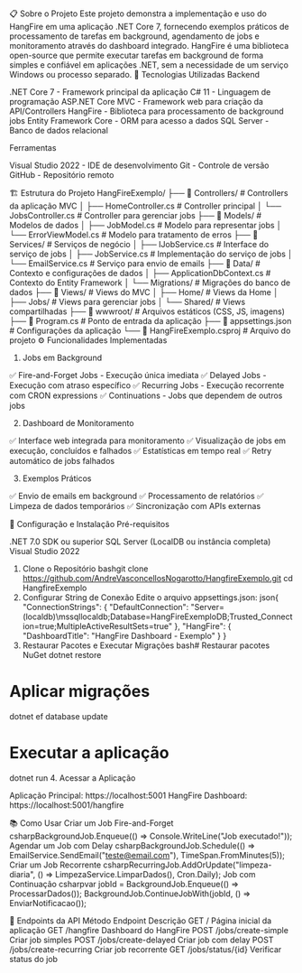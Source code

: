📋 Sobre o Projeto
Este projeto demonstra a implementação e uso do HangFire em uma aplicação .NET Core 7, fornecendo exemplos práticos de processamento de tarefas em background, agendamento de jobs e monitoramento através do dashboard integrado.
HangFire é uma biblioteca open-source que permite executar tarefas em background de forma simples e confiável em aplicações .NET, sem a necessidade de um serviço Windows ou processo separado.
🚀 Tecnologias Utilizadas
Backend

.NET Core 7 - Framework principal da aplicação
C# 11 - Linguagem de programação
ASP.NET Core MVC - Framework web para criação da API/Controllers
HangFire - Biblioteca para processamento de background jobs
Entity Framework Core - ORM para acesso a dados
SQL Server - Banco de dados relacional

Ferramentas

Visual Studio 2022 - IDE de desenvolvimento
Git - Controle de versão
GitHub - Repositório remoto


🏗️ Estrutura do Projeto
HangFireExemplo/
├── 📁 Controllers/           # Controllers da aplicação MVC
│   ├── HomeController.cs     # Controller principal
│   └── JobsController.cs     # Controller para gerenciar jobs
├── 📁 Models/               # Modelos de dados
│   ├── JobModel.cs          # Modelo para representar jobs
│   └── ErrorViewModel.cs    # Modelo para tratamento de erros
├── 📁 Services/             # Serviços de negócio
│   ├── IJobService.cs       # Interface do serviço de jobs
│   ├── JobService.cs        # Implementação do serviço de jobs
│   └── EmailService.cs      # Serviço para envio de emails
├── 📁 Data/                 # Contexto e configurações de dados
│   ├── ApplicationDbContext.cs  # Contexto do Entity Framework
│   └── Migrations/          # Migrações do banco de dados
├── 📁 Views/                # Views do MVC
│   ├── Home/               # Views da Home
│   ├── Jobs/               # Views para gerenciar jobs
│   └── Shared/             # Views compartilhadas
├── 📁 wwwroot/              # Arquivos estáticos (CSS, JS, imagens)
├── 📄 Program.cs            # Ponto de entrada da aplicação
├── 📄 appsettings.json      # Configurações da aplicação
└── 📄 HangFireExemplo.csproj # Arquivo do projeto
⚙️ Funcionalidades Implementadas
1. Jobs em Background

✅ Fire-and-Forget Jobs - Execução única imediata
✅ Delayed Jobs - Execução com atraso específico
✅ Recurring Jobs - Execução recorrente com CRON expressions
✅ Continuations - Jobs que dependem de outros jobs

2. Dashboard de Monitoramento

✅ Interface web integrada para monitoramento
✅ Visualização de jobs em execução, concluídos e falhados
✅ Estatísticas em tempo real
✅ Retry automático de jobs falhados

3. Exemplos Práticos

✅ Envio de emails em background
✅ Processamento de relatórios
✅ Limpeza de dados temporários
✅ Sincronização com APIs externas

🔧 Configuração e Instalação
Pré-requisitos

.NET 7.0 SDK ou superior
SQL Server (LocalDB ou instância completa)
Visual Studio 2022

1. Clone o Repositório
bashgit clone https://github.com/AndreVasconcellosNogarotto/HangfireExemplo.git
cd HangfireExemplo
2. Configurar String de Conexão
Edite o arquivo appsettings.json:
json{
  "ConnectionStrings": {
    "DefaultConnection": "Server=(localdb)\\mssqllocaldb;Database=HangFireExemploDB;Trusted_Connection=true;MultipleActiveResultSets=true"
  },
  "HangFire": {
    "DashboardTitle": "HangFire Dashboard - Exemplo"
  }
}
3. Restaurar Pacotes e Executar Migrações
bash# Restaurar pacotes NuGet
dotnet restore

# Aplicar migrações
dotnet ef database update

# Executar a aplicação
dotnet run
4. Acessar a Aplicação

Aplicação Principal: https://localhost:5001
HangFire Dashboard: https://localhost:5001/hangfire

📚 Como Usar
Criar um Job Fire-and-Forget
csharpBackgroundJob.Enqueue(() => Console.WriteLine("Job executado!"));
Agendar um Job com Delay
csharpBackgroundJob.Schedule(() => EmailService.SendEmail("teste@email.com"), TimeSpan.FromMinutes(5));
Criar um Job Recorrente
csharpRecurringJob.AddOrUpdate("limpeza-diaria", () => LimpezaService.LimparDados(), Cron.Daily);
Job com Continuação
csharpvar jobId = BackgroundJob.Enqueue(() => ProcessarDados());
BackgroundJob.ContinueJobWith(jobId, () => EnviarNotificacao());

🎯 Endpoints da API
Método         Endpoint               Descrição
GET            /                      Página inicial da aplicação
GET            /hangfire              Dashboard do HangFire
POST           /jobs/create-simple    Criar job simples
POST           /jobs/create-delayed   Criar job com delay
POST           /jobs/create-recurring Criar job recorrente
GET            /jobs/status/{id}      Verificar status do job


